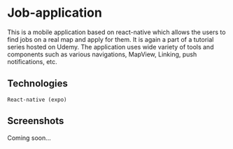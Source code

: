 # Job-application
This is a mobile application based on react-native which allows the users to find jobs on a real map and apply for them. It is again a part of a tutorial series hosted on Udemy. The application uses wide variety of tools and components such as various navigations, MapView, Linking, push notifications, etc. 

## Technologies
`React-native (expo)`

## Screenshots

Coming soon...
